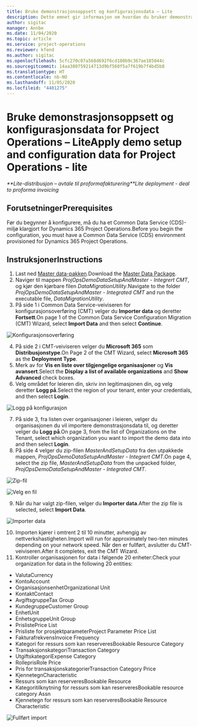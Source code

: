 ```yaml
---
title: Bruke demonstrasjonsoppsett og konfigurasjonsdata – Lite
description: Dette emnet gir informasjon om hvordan du bruker demonstrasjonsoppsett og konfigurasjonsdata for Project Operations.
author: sigitac
manager: Annbe
ms.date: 11/04/2020
ms.topic: article
ms.service: project-operations
ms.reviewer: kfend
ms.author: sigitac
ms.openlocfilehash: 5cfc270c07a568d692f6cd180b9c367ae185044c
ms.sourcegitcommit: 14aa380759214713d9bf560f5a7f619b7f4bd5b8
ms.translationtype: HT
ms.contentlocale: nb-NO
ms.lasthandoff: 11/05/2020
ms.locfileid: "4401275"
---
```

# <a name="apply-demo-setup-and-configuration-data-for-project-operations---lite"></a><span data-ttu-id="78e72-103">Bruke demonstrasjonsoppsett og konfigurasjonsdata for Project Operations – Lite</span><span class="sxs-lookup"><span data-stu-id="78e72-103">Apply demo setup and configuration data for Project Operations - lite</span></span> 

<span data-ttu-id="78e72-104">_\*\*Lite-distribusjon – avtale til proformafakturering_</span><span class="sxs-lookup"><span data-stu-id="78e72-104">_\*\*Lite deployment - deal to proforma invoicing_</span></span>

## <a name="prerequisites"></a><span data-ttu-id="78e72-105">Forutsetninger</span><span class="sxs-lookup"><span data-stu-id="78e72-105">Prerequisites</span></span>

<span data-ttu-id="78e72-106">Før du begynner å konfigurere, må du ha et Common Data Service (CDS)-miljø klargjort for Dynamics 365 Project Operations.</span><span class="sxs-lookup"><span data-stu-id="78e72-106">Before you begin the configuration, you must have a Common Data Service (CDS) environment provisioned for Dynamics 365 Project Operations.</span></span>


## <a name="instructions"></a><span data-ttu-id="78e72-107">Instruksjoner</span><span class="sxs-lookup"><span data-stu-id="78e72-107">Instructions</span></span>

1. <span data-ttu-id="78e72-108">Last ned [Master data-pakken](https://download.microsoft.com/download/3/4/1/341bf279-a64f-4baa-af31-ce624859b518/ProjOpsSampleSetupData%20-%20CE%20only%20CMT.zip).</span><span class="sxs-lookup"><span data-stu-id="78e72-108">Download the [Master Data Package](https://download.microsoft.com/download/3/4/1/341bf279-a64f-4baa-af31-ce624859b518/ProjOpsSampleSetupData%20-%20CE%20only%20CMT.zip).</span></span> 
2. <span data-ttu-id="78e72-109">Naviger til mappen *ProjOpsDemoDataSetupAndMaster - Integrert CMT*, og kjør den kjørbare filen *DataMigrationUtility*.</span><span class="sxs-lookup"><span data-stu-id="78e72-109">Navigate to the folder *ProjOpsDemoDataSetupAndMaster - Integrated CMT* and run the executable file, *DataMigrationUtility*.</span></span>
3. <span data-ttu-id="78e72-110">På side 1 i Common Data Service-veiviseren for konfigurasjonsoverføring (CMT) velger du **Importer data** og deretter **Fortsett**.</span><span class="sxs-lookup"><span data-stu-id="78e72-110">On page 1 of the Common Data Service Configuration Migration (CMT) Wizard, select **Import Data** and then select **Continue**.</span></span>

![Konfigurasjonsoverføring](./media/1ConfigurationMigration.png)

4. <span data-ttu-id="78e72-112">På side 2 i CMT-veiviseren velger du **Microsoft 365** som **Distribusjonstype**.</span><span class="sxs-lookup"><span data-stu-id="78e72-112">On Page 2 of the CMT Wizard, select **Microsoft 365** as the **Deployment Type**.</span></span>
5. <span data-ttu-id="78e72-113">Merk av for **Vis en liste over tilgjengelige organisasjoner** og **Vis avansert**.</span><span class="sxs-lookup"><span data-stu-id="78e72-113">Select the **Display a list of available organizations** and **Show Advanced** check boxes.</span></span>
6. <span data-ttu-id="78e72-114">Velg området for leieren din, skriv inn legitimasjonen din, og velg deretter **Logg på**.</span><span class="sxs-lookup"><span data-stu-id="78e72-114">Select the region of your tenant, enter your credentials, and then select **Login**.</span></span>

![Logg på konfigurasjon](./media/2ConfigurationSignin.png)

7. <span data-ttu-id="78e72-116">På side 3, fra listen over organisasjoner i leieren, velger du organisasjonen du vil importere demonstrasjonsdata til, og deretter velger du **Logg på**.</span><span class="sxs-lookup"><span data-stu-id="78e72-116">On page 3, from the list of Organizations on the Tenant, select which organization you want to import the demo data into and then select **Login**.</span></span>
8. <span data-ttu-id="78e72-117">På side 4 velger du zip-filen *MasterAndSetupData* fra den utpakkede mappen, *ProjOpsDemoDataSetupAndMaster - Integrert CMT*.</span><span class="sxs-lookup"><span data-stu-id="78e72-117">On page 4, select the zip file, *MasterAndSetupData* from the unpacked folder, *ProjOpsDemoDataSetupAndMaster - Integrated CMT*.</span></span>

![Zip-fil](./media/3ZipFile.png)

![Velg en fil](./media/4SelectAFile.png)

9. <span data-ttu-id="78e72-120">Når du har valgt zip-filen, velger du **Importer data**.</span><span class="sxs-lookup"><span data-stu-id="78e72-120">After the zip file is selected, select **Import Data**.</span></span>

![Importer data](./media/5ImportData.png)

10. <span data-ttu-id="78e72-122">Importen kjører i omtrent 2 til 10 minutter, avhengig av nettverkshastigheten.</span><span class="sxs-lookup"><span data-stu-id="78e72-122">Import will run for approximately two-ten minutes depending on your network speed.</span></span> <span data-ttu-id="78e72-123">Når den er fullført, avslutter du CMT-veiviseren.</span><span class="sxs-lookup"><span data-stu-id="78e72-123">After it completes, exit the CMT Wizard.</span></span> 
11. <span data-ttu-id="78e72-124">Kontroller organisasjonen for data i følgende 20 enheter:</span><span class="sxs-lookup"><span data-stu-id="78e72-124">Check your organization for data in the following 20 entities:</span></span>

-   <span data-ttu-id="78e72-125">Valuta</span><span class="sxs-lookup"><span data-stu-id="78e72-125">Currency</span></span>
-   <span data-ttu-id="78e72-126">Konto</span><span class="sxs-lookup"><span data-stu-id="78e72-126">Account</span></span>
-   <span data-ttu-id="78e72-127">Organisasjonsenhet</span><span class="sxs-lookup"><span data-stu-id="78e72-127">Organizational Unit</span></span>
-   <span data-ttu-id="78e72-128">Kontakt</span><span class="sxs-lookup"><span data-stu-id="78e72-128">Contact</span></span>
-   <span data-ttu-id="78e72-129">Avgiftsgruppe</span><span class="sxs-lookup"><span data-stu-id="78e72-129">Tax Group</span></span>
-   <span data-ttu-id="78e72-130">Kundegruppe</span><span class="sxs-lookup"><span data-stu-id="78e72-130">Customer Group</span></span>
-   <span data-ttu-id="78e72-131">Enhet</span><span class="sxs-lookup"><span data-stu-id="78e72-131">Unit</span></span>
-   <span data-ttu-id="78e72-132">Enhetsgruppe</span><span class="sxs-lookup"><span data-stu-id="78e72-132">Unit Group</span></span>
-   <span data-ttu-id="78e72-133">Prisliste</span><span class="sxs-lookup"><span data-stu-id="78e72-133">Price List</span></span>
-   <span data-ttu-id="78e72-134">Prisliste for prosjektparameter</span><span class="sxs-lookup"><span data-stu-id="78e72-134">Project Parameter Price List</span></span> 
-   <span data-ttu-id="78e72-135">Fakturafrekvens</span><span class="sxs-lookup"><span data-stu-id="78e72-135">Invoice Frequency</span></span>
-   <span data-ttu-id="78e72-136">Kategori for ressurs som kan reserveres</span><span class="sxs-lookup"><span data-stu-id="78e72-136">Bookable Resource Category</span></span>
-   <span data-ttu-id="78e72-137">Transaksjonskategori</span><span class="sxs-lookup"><span data-stu-id="78e72-137">Transaction Category</span></span>
-   <span data-ttu-id="78e72-138">Utgiftskategori</span><span class="sxs-lookup"><span data-stu-id="78e72-138">Expense Category</span></span>
-   <span data-ttu-id="78e72-139">Rollepris</span><span class="sxs-lookup"><span data-stu-id="78e72-139">Role Price</span></span>
-   <span data-ttu-id="78e72-140">Pris for transaksjonskategorier</span><span class="sxs-lookup"><span data-stu-id="78e72-140">Transaction Category Price</span></span>
-   <span data-ttu-id="78e72-141">Kjennetegn</span><span class="sxs-lookup"><span data-stu-id="78e72-141">Characteristic</span></span>
-   <span data-ttu-id="78e72-142">Ressurs som kan reserveres</span><span class="sxs-lookup"><span data-stu-id="78e72-142">Bookable Resource</span></span>
-   <span data-ttu-id="78e72-143">Kategoritilknytning for ressurs som kan reserveres</span><span class="sxs-lookup"><span data-stu-id="78e72-143">Bookable resource category Assn</span></span>
-   <span data-ttu-id="78e72-144">Kjennetegn for ressurs som kan reserveres</span><span class="sxs-lookup"><span data-stu-id="78e72-144">Bookable Resource Characteristic</span></span>

![Fullført import](./media/6CompleteImport.png)
